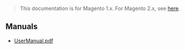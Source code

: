 <blockquote class="important">This documentation is for Magento 1.x. For Magento 2.x, see <a href="https://nickolasburr.github.io/docs/magento/extensions/2.x/testlivecheckout/latest/">here</a>.</blockquote>

## Manuals

- [UserManual.pdf](https://nickolasburr.github.io/docs/magento/extensions/1.x/testlivecheckout/1.1.0/manuals/UserManual.pdf)
